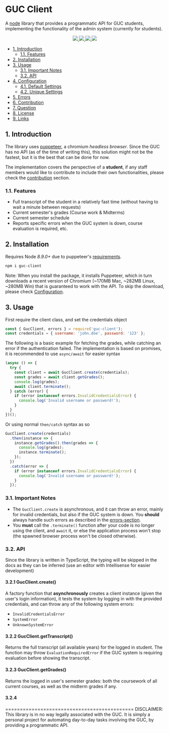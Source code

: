 # GUC Client

A [node](http://nodejs.org) library that provides a programmatic API for GUC students, implementing the functionality of the admin system (currently for students).

<p align="center">
    <a href="https://npmjs.org/package/guc-client" alt="NPM">
        <img src="https://img.shields.io/npm/v/guc-client.svg" />
    </a>
    <a href="https://npmjs.org/package/guc-client" alt="NPM Downloads">
        <img src="https://img.shields.io/npm/dm/guc-client.svg" />
    </a>
    <a href="https://github.com/AbdullahKady/guc-client/blob/master/LICENSE" alt="MIT LICENSE">
        <img src="https://img.shields.io/npm/l/guc-client" />
    </a>
    <a href="https://github.com/AbdullahKady/guc-client/blob/master/LICENSE" alt="Open Issues">
        <img src="https://img.shields.io/github/issues/AbdullahKady/guc-client" />
    </a>
</p>

<!-- TOC depthFrom:2 -->

- [1. Introduction](#1-introduction)
  - [1.1. Features](#11-features)
- [2. Installation](#2-installation)
- [3. Usage](#3-usage)
  - [3.1. Important Notes](#31-important-notes)
  - [3.2. API](#32-api)
- [4. Configuration](#4-configuration)
  - [4.1. Default Settings](#41-default-settings)
  - [4.2. Unique Settings](#42-unique-settings)
- [5. Errors](#5-errors)
- [6. Contribution](#6-contribution)
- [7. Question](#7-question)
- [8. License](#8-license)
- [9. Links](#9-links)

<!-- /TOC -->

## 1. Introduction

The library uses [puppeteer](https://github.com/puppeteer/puppeteer), a chromium _headless browser_. Since the GUC has no API (as of the time of writing this), this solution might not be the fastest, but it is the best that can be done for now.

The implementation covers the perspective of a **student**, if any staff members would like to contribute to include their own functionalities, please check the [contribution](#6-contribution) section.

### 1.1. Features

- Full transcript of the student in a relatively fast time (without having to wait a minute between requests)
- Current semester's grades (Course work & Midterms)
- Current semester schedule
- Reports specific errors when the GUC system is down, course evaluation is required, etc.

## 2. Installation

Requires Node _8.9.0+_ due to puppeteer's [requirements](https://github.com/puppeteer/puppeteer#usage).

```bash
npm i guc-client
```

Note: When you install the package, it installs Puppeteer, which in turn downloads a recent version of Chromium (~170MB Mac, ~282MB Linux, ~280MB Win) that is guaranteed to work with the API. To skip the download, please check [Configuration](#4-configuration).

## 3. Usage

First require the client class, and set the credentials object

```javascript
const { GucClient, errors } = require('guc-client');
const credentials = { username: 'john.doe', password: '123' };
```

The following is a basic example for fetching the grades, while catching an error if the authentication failed.
The implementation is based on promises, it is recommended to use `async/await` for easier syntax

```javascript
(async () => {
  try {
    const client = await GucClient.create(credentials);
    const grades = await client.getGrades();
    console.log(grades);
    await client.terminate();
  } catch (error) {
    if (error instanceof errors.InvalidCredentialsError) {
      console.log('Invalid username or password!');
    }
  }
})();
```

Or using normal `then/catch` syntax as so

```javascript
GucClient.create(credentials)
  .then(instance => {
    instance.getGrades().then(grades => {
      console.log(grades);
      instance.terminate();
    });
  })
  .catch(error => {
    if (error instanceof errors.InvalidCredentialsError) {
      console.log('Invalid username or password!');
    }
  });
```

### 3.1. Important Notes

- The `GucClient.create` is asynchronous, and it can throw an error, mainly for invalid credentials, but also if the GUC system is down. You **should** always handle such errors as described in the [errors-section](#5-errors).
- You **must** call the `.terminate()` function after your code is no longer using the client, and `await` it, or else the application process won't stop (the spawned browser process won't be closed otherwise).

### 3.2. API

Since the library is written in TypeScript, the typing will be skipped in the docs as they can be inferred (use an editor with Intellisense for easier development)

#### 3.2.1 GucClient.create()

A factory function that **asynchronously** creates a client instance (given the user's login information), it tests the system by logging in with the provided credentials, and can throw any of the following system errors:

- `InvalidCredentialsError`
- `SystemError`
- `UnknownSystemError`

#### 3.2.2 GucClient.getTranscript()

Returns the full transcript (all available years) for the logged in student. The function may throw `EvaluationRequiredError` if the GUC system is requiring evaluation before showing the transcript.

#### 3.2.3 GucClient.getGrades()

Returns the logged in user's semester grades: both the coursework of all current courses, as well as the midterm grades if any.

#### 3.2.4

============================================
DISCLAIMER: This library is in no way legally associated with the GUC. It is simply a personal project for automating day-to-day tasks involving the GUC, by providing a programmatic API.
